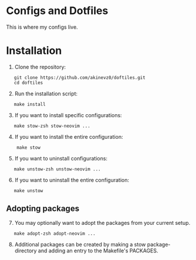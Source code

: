 # Configs and Dotfiles

This is where my configs live.

# Installation

1. Clone the repository:
   
```
   git clone https://github.com/akinevz0/doftiles.git
   cd doftiles
```
   

2. Run the installation script:
   
```
   make install
```
   

3. If you want to install specific configurations:
   
```
   make stow-zsh stow-neovim ...
```

4. If you want to install the entire configuration:

```
    make stow
```
   
5. If you want to uninstall configurations:

```
   make unstow-zsh unstow-neovim ...
```

6.  If you want to uninstall the entire configuration:

```
   make unstow
```

## Adopting packages

7. You may optionally want to adopt the packages from your current setup.

```
   make adopt-zsh adopt-neovim ...
```

8. Additional packages can be created by making a stow package-directory and adding an entry to the Makefile's PACKAGES.